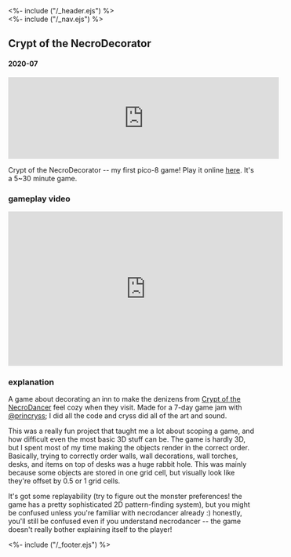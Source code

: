 <!DOCTYPE html>
<html>
<head>
<%- include ("/_header.ejs") %>
</head>
<body>
<div class="wrapper">
<%- include ("/_nav.ejs") %>
<section class="main-content">
<h1 class="post-title">Crypt of the NecroDecorator</h1>
<h4 class="post-meta">2020-07</h4>

<iframe frameborder="0" src="https://itch.io/embed/709068?bg_color=8ecc74&amp;fg_color=291814&amp;link_color=e0964c&amp;border_color=f2cfb8" width="552" height="167"><a href="https://pancelor.itch.io/necrodecorator">NecroDecorator by pancelor, cryss</a></iframe>

Crypt of the NecroDecorator -- my first pico-8 game! Play it online <a href="https://pancelor.itch.io/necrodecorator">here</a>. It's a 5\~30 minute game.

### gameplay video

<iframe width="560" height="315" src="https://www.youtube-nocookie.com/embed/O1a1a4KAaHk?rel=0" frameborder="0" allow="accelerometer; autoplay; clipboard-write; encrypted-media; gyroscope; picture-in-picture" allowfullscreen></iframe>

### explanation

A game about decorating an inn to make the denizens from <a href="https://braceyourselfgames.com/crypt-of-the-necrodancer/">Crypt of the NecroDancer</a> feel cozy when they visit. Made for a 7-day game jam with <a href="https://www.twitter.com/princryss">@princryss</a>; I did all the code and cryss did all of the art and sound.

This was a really fun project that taught me a lot about scoping a game, and how difficult even the most basic 3D stuff can be. The game is hardly 3D, but I spent most of my time making the objects render in the correct order. Basically, trying to correctly order walls, wall decorations, wall torches, desks, and items on top of desks was a huge rabbit hole. This was mainly because some objects are stored in one grid cell, but visually look like they're offset by 0.5 or 1 grid cells.

It's got some replayability (try to figure out the monster preferences! the game has a pretty sophisticated 2D pattern-finding system), but you might be confused unless you're familiar with necrodancer already :)  honestly, you'll still be confused even if you understand necrodancer -- the game doesn't really bother explaining itself to the player!

</section>
<%- include ("/_footer.ejs") %>
</body>
</html>
